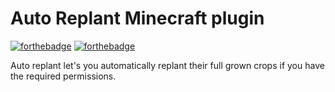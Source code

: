 # Auto Replant Minecraft plugin

[![forthebadge](https://forthebadge.com/images/badges/made-with-java.svg)]()
[![forthebadge](http://forthebadge.com/images/badges/built-with-love.svg)]()

Auto replant let's you automatically replant their full grown crops if you have the required permissions.
